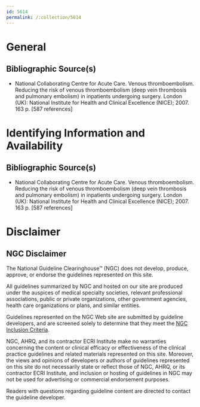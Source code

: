 ```yaml
---
id: 5614
permalink: /:collection/5614
---
```


# General

## Bibliographic Source(s)

- National Collaborating Centre for Acute Care. Venous thromboembolism. Reducing the risk of venous thromboembolism (deep vein thrombosis and pulmonary embolism) in inpatients undergoing surgery. London (UK): National Institute for Health and Clinical Excellence (NICE); 2007. 163 p. [587 references]

# Identifying Information and Availability

## Bibliographic Source(s)

- National Collaborating Centre for Acute Care. Venous thromboembolism. Reducing the risk of venous thromboembolism (deep vein thrombosis and pulmonary embolism) in inpatients undergoing surgery. London (UK): National Institute for Health and Clinical Excellence (NICE); 2007. 163 p. [587 references]

# Disclaimer

## NGC Disclaimer

The National Guideline Clearinghouse™ (NGC) does not develop, produce, approve, or endorse the guidelines represented on this site.

All guidelines summarized by NGC and hosted on our site are produced under the auspices of medical specialty societies, relevant professional associations, public or private organizations, other government agencies, health care organizations or plans, and similar entities.

Guidelines represented on the NGC Web site are submitted by guideline developers, and are screened solely to determine that they meet the [NGC Inclusion Criteria](/help-and-about/summaries/inclusion-criteria).

NGC, AHRQ, and its contractor ECRI Institute make no warranties concerning the content or clinical efficacy or effectiveness of the clinical practice guidelines and related materials represented on this site. Moreover, the views and opinions of developers or authors of guidelines represented on this site do not necessarily state or reflect those of NGC, AHRQ, or its contractor ECRI Institute, and inclusion or hosting of guidelines in NGC may not be used for advertising or commercial endorsement purposes.

Readers with questions regarding guideline content are directed to contact the guideline developer.

